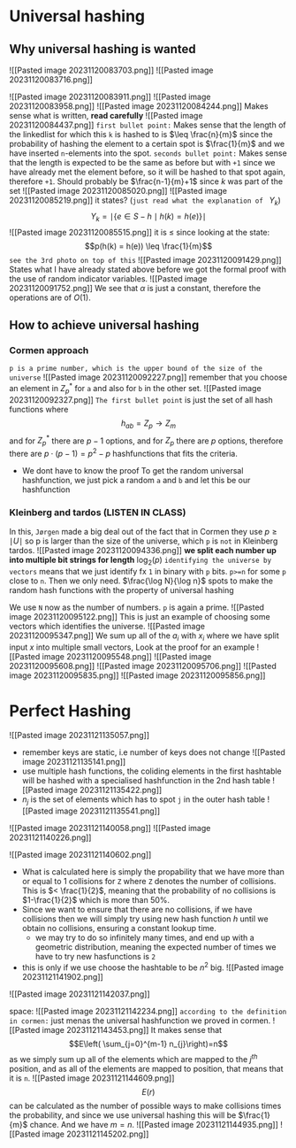 # Universal hashing
## Why universal hashing is wanted
![[Pasted image 20231120083703.png]]
![[Pasted image 20231120083716.png]]

![[Pasted image 20231120083911.png]]
![[Pasted image 20231120083958.png]]
![[Pasted image 20231120084244.png]]
Makes sense what is written, **read carefully**
![[Pasted image 20231120084437.png]]
`first bullet point:` Makes sense that the length of the linkedlist for which this `k` is hashed to is $\leq \frac{n}{m}$ since the probability of hashing the element to a certain spot is $\frac{1}{m}$ and we have inserted `n`-elements into the spot.
`seconds bullet point:` Makes sense that the length is expected to be the same as before but with `+1` since we have already met the element before, so it will be hashed to that spot again, therefore `+1`. Should probably be $\frac{n-1}{m}+1$ since $k$ was part of the set
![[Pasted image 20231120085020.png]]
![[Pasted image 20231120085219.png]]
it states? (`just read what the explanation of ` $Y_{k}$)
$$Y_{k}=\mid \{e\in S-h\mid h(k)=h(e)\}\mid$$
![[Pasted image 20231120085515.png]]
it is $\leq$ since looking at the state:
$$p(h(k) = h(e)) \leq \frac{1}{m}$$
`see the 3rd photo on top of this`
![[Pasted image 20231120091429.png]]
States what I have already stated above before we got the formal proof with the use of random indicator variables.
![[Pasted image 20231120091752.png]]
We see that $\alpha$ is just a constant, therefore the operations are of $O(1)$.

## How to achieve universal hashing
### Cormen approach
`p is a prime number, which is the upper bound of the size of the universe`
![[Pasted image 20231120092227.png]]
remember that you choose an element in $Z_{p}^*$ for `a` and also for `b` in the other set.
![[Pasted image 20231120092327.png]]
`The first bullet point` is just the set of all hash functions where 
$$h_{ab}=Z_{p}\to Z_{m}$$
and for $Z_{p}^*$ there are $p-1$ options, and for $Z_{p}$ there are $p$ options, therefore there are $p \cdot(p-1)=p^2-p$ hashfunctions that fits the criteria. 
- We dont have to know the proof
To get the random universal hashfunction, we just pick a random `a` and `b` and let this be our hashfunction
### Kleinberg and tardos (LISTEN IN CLASS)
In this, `Jørgen` made a big deal out of the fact that in Cormen they use $p\geq\mid U\mid$ so p is larger than the size of the universe, which `p` is `not` in Kleinberg tardos.
![[Pasted image 20231120094336.png]]
**we split each number up into multiple bit strings for length** $\log_{2}(p)$
`identifying the universe by vectors` means that we just identify fx `1` in binary with `p` bits. `p>=n` for some `p` close to `n`.  Then we only need. $\frac{\log N}{\log n}$  spots to make the random hash functions with the property of universal hashing

We use `N` now as the number of numbers. `p` is again a prime. 
![[Pasted image 20231120095122.png]]
This is just an example of choosing some vectors which identifies the universe.
![[Pasted image 20231120095347.png]]
We sum up all of the $a_{i}$ with $x_{i}$ where we have split input $x$ into multiple small vectors, Look at the proof for an example
![[Pasted image 20231120095548.png]]
![[Pasted image 20231120095608.png]]
![[Pasted image 20231120095706.png]]
![[Pasted image 20231120095835.png]]
![[Pasted image 20231120095856.png]]





# Perfect Hashing
![[Pasted image 20231121135057.png]]
- remember keys are static, i.e number of keys does not change
![[Pasted image 20231121135141.png]]
- use multiple hash functions, the coliding elements in the first hashtable will be hashed with a specialised hashfunction in the 2nd hash table
![[Pasted image 20231121135422.png]]
- $n_{j}$ is the set of elements which has to spot `j` in the outer hash table
![[Pasted image 20231121135541.png]]

![[Pasted image 20231121140058.png]]
![[Pasted image 20231121140226.png]]

![[Pasted image 20231121140602.png]]
- What is calculated here is simply the propability that we have more than or equal to 1 collisions for `Z` where `Z` denotes the number of collisions. This is $< \frac{1}{2}$, meaning that the probability of no collisions is $1-\frac{1}{2}$ which is more than 50%. 
- Since we want to ensure that there are no collisions, if we have collisions then we will simply try using new hash function $h$ until we obtain no collisions, ensuring a constant lookup time.
	- we may try to do so infinitely many times, and end up with a geometric distribution, meaning the expected number of times we have to try new hasfunctions is `2`
- this is only if we use choose the hashtable to be $n^2$ big.
![[Pasted image 20231121141902.png]]

![[Pasted image 20231121142037.png]]

space:
![[Pasted image 20231121142234.png]]
`according to the definition in cormen:` just menas the universal hashfunction we proved in cormen.
![[Pasted image 20231121143453.png]]
It makes sense that $$E\left( \sum_{j=0}^{m-1} n_{j}\right)=n$$
as we simply sum up all of the elements which are mapped to the $j^{th}$ position, and as all of the elements are mapped to position, that means that it is `n`.
![[Pasted image 20231121144609.png]]
$$E(r)$$ can be calculated as the number of possible ways to make collisions times the probability, and since we use universal hashing this will be $\frac{1}{m}$ chance. And we have $m=n$.
![[Pasted image 20231121144935.png]]
![[Pasted image 20231121145202.png]]